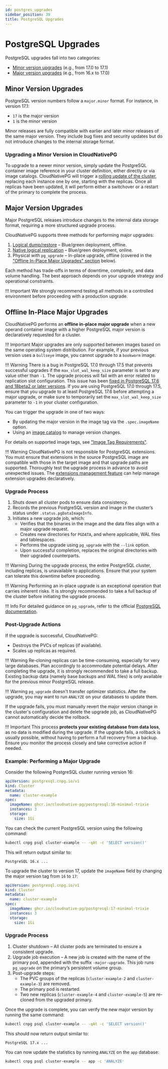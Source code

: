 ```yaml
---
id: postgres_upgrades
sidebar_position: 39
title: PostgreSQL Upgrades
---
```


# PostgreSQL Upgrades
<!-- SPDX-License-Identifier: CC-BY-4.0 -->

PostgreSQL upgrades fall into two categories:

- [Minor version upgrades](#minor-version-upgrades) (e.g., from 17.0 to 17.1)
- [Major version upgrades](#major-version-upgrades) (e.g., from 16.x to 17.0)

## Minor Version Upgrades

PostgreSQL version numbers follow a `major.minor` format. For instance, in
version 17.1:

- `17` is the major version
- `1` is the minor version

Minor releases are fully compatible with earlier and later minor releases of
the same major version. They include bug fixes and security updates but do not
introduce changes to the internal storage format.

### Upgrading a Minor Version in CloudNativePG

To upgrade to a newer minor version, simply update the PostgreSQL container
image reference in your cluster definition, either directly or via image catalogs.
CloudNativePG will trigger a [rolling update of the cluster](rolling_update.md),
replacing each instance one by one, starting with the replicas. Once all
replicas have been updated, it will perform either a switchover or a restart of
the primary to complete the process.

## Major Version Upgrades

Major PostgreSQL releases introduce changes to the internal data storage
format, requiring a more structured upgrade process.

CloudNativePG supports three methods for performing major upgrades:

1. [Logical dump/restore](database_import.md) – Blue/green deployment, offline.
2. [Native logical replication](logical_replication.md#example-of-live-migration-and-major-postgres-upgrade-with-logical-replication) – Blue/green deployment, online.
3. Physical with `pg_upgrade` – In-place upgrade, offline (covered in the
   ["Offline In-Place Major Upgrades" section](#offline-in-place-major-upgrades) below).

Each method has trade-offs in terms of downtime, complexity, and data volume
handling. The best approach depends on your upgrade strategy and operational
constraints.

!!! Important
    We strongly recommend testing all methods in a controlled environment
    before proceeding with a production upgrade.

## Offline In-Place Major Upgrades

CloudNativePG performs an **offline in-place major upgrade** when a new operand
container image with a higher PostgreSQL major version is declaratively
requested for a cluster.

!!! Important
    Major upgrades are only supported between images based on the same
    operating system distribution. For example, if your previous version uses a
    `bullseye` image, you cannot upgrade to a `bookworm` image.

!!! Warning
    There is a bug in PostgreSQL 17.0 through 17.5 that prevents successful upgrades
    if the `max_slot_wal_keep_size` parameter is set to any value other than `-1`.
    The upgrade process will fail with an error related to replication slot configuration.
    This issue has been [fixed in PostgreSQL 17.6 and 18beta2 or later versions](https://github.com/postgres/postgres/commit/f36e5774).
    If you are using PostgreSQL 17.0 through 17.5, ensure that you upgrade to at least
    PostgreSQL 17.6 before attempting a major upgrade, or make sure to temporarily set
    the `max_slot_wal_keep_size` parameter to `-1` in your cluster configuration.

You can trigger the upgrade in one of two ways:

- By updating the major version in the image tag via the `.spec.imageName`
  option.
- Using an [image catalog](image_catalog.md) to manage version changes.

For details on supported image tags, see
["Image Tag Requirements"](container_images.md#image-tag-requirements).

!!! Warning
    CloudNativePG is not responsible for PostgreSQL extensions. You must ensure
    that extensions in the source PostgreSQL image are compatible with those in the
    target image and that upgrade paths are supported. Thoroughly test the upgrade
    process in advance to avoid unexpected issues.
    The [extensions management feature](declarative_database_management.md#managing-extensions-in-a-database)
    can help manage extension upgrades declaratively.

### Upgrade Process

1. Shuts down all cluster pods to ensure data consistency.
2. Records the previous PostgreSQL version and image in the cluster’s status under
   `.status.pgDataImageInfo`.
3. Initiates a new upgrade job, which:
   - Verifies that the binaries in the image and the data files align with a
     major upgrade request.
   - Creates new directories for `PGDATA`, and where applicable, WAL files and
     tablespaces.
   - Performs the upgrade using `pg_upgrade` with the `--link` option.
   - Upon successful completion, replaces the original directories with their
     upgraded counterparts.

!!! Warning
    During the upgrade process, the entire PostgreSQL cluster, including
    replicas, is unavailable to applications. Ensure that your system can
    tolerate this downtime before proceeding.

!!! Warning
    Performing an in-place upgrade is an exceptional operation that carries inherent
    risks. It is strongly recommended to take a full backup of the cluster before
    initiating the upgrade process.

!!! Info
    For detailed guidance on `pg_upgrade`, refer to the official
    [PostgreSQL documentation](https://www.postgresql.org/docs/current/pgupgrade.html).

### Post-Upgrade Actions

If the upgrade is successful, CloudNativePG:

- Destroys the PVCs of replicas (if available).
- Scales up replicas as required.

!!! Warning
    Re-cloning replicas can be time-consuming, especially for very large
    databases. Plan accordingly to accommodate potential delays. After completing
    the upgrade, it is strongly recommended to take a full backup. Existing backup
    data (namely base backups and WAL files) is only available for the previous
    minor PostgreSQL release.

!!! Warning
    `pg_upgrade` doesn't transfer optimizer statistics. After the upgrade, you
    may want to run `ANALYZE` on your databases to update them.

If the upgrade fails, you must manually revert the major version change in the
cluster's configuration and delete the upgrade job, as CloudNativePG cannot
automatically decide the rollback.

!!! Important
    This process **protects your existing database from data loss**, as no data
    is modified during the upgrade. If the upgrade fails, a rollback is
    usually possible, without having to perform a full recovery from a backup.
    Ensure you monitor the process closely and take corrective action if needed.

### Example: Performing a Major Upgrade

Consider the following PostgreSQL cluster running version 16:

```yaml
apiVersion: postgresql.cnpg.io/v1
kind: Cluster
metadata:
  name: cluster-example
spec:
  imageName: ghcr.io/cloudnative-pg/postgresql:16-minimal-trixie
  instances: 3
  storage:
    size: 1Gi
```

You can check the current PostgreSQL version using the following command:

```sh
kubectl cnpg psql cluster-example -- -qAt -c 'SELECT version()'
```

This will return output similar to:

```console
PostgreSQL 16.x ...
```

To upgrade the cluster to version 17, update the `imageName` field by changing
the major version tag from `16` to `17`:

```yaml
apiVersion: postgresql.cnpg.io/v1
kind: Cluster
metadata:
  name: cluster-example
spec:
  imageName: ghcr.io/cloudnative-pg/postgresql:17-minimal-trixie
  instances: 3
  storage:
    size: 1Gi
```

### Upgrade Process

1. Cluster shutdown – All cluster pods are terminated to ensure a consistent
   upgrade.
2. Upgrade job execution – A new job is created with the name of the primary
   pod, appended with the suffix `-major-upgrade`. This job runs `pg_upgrade`
   on the primary’s persistent volume group.
3. Post-upgrade steps:
   - The PVC groups of the replicas (`cluster-example-2` and
     `cluster-example-3`) are removed.
   - The primary pod is restarted.
   - Two new replicas (`cluster-example-4` and `cluster-example-5`) are
     re-cloned from the upgraded primary.

Once the upgrade is complete, you can verify the new major version by running
the same command:

```sh
kubectl cnpg psql cluster-example -- -qAt -c 'SELECT version()'
```

This should now return output similar to:

```console
PostgreSQL 17.x ...
```

You can now update the statistics by running `ANALYZE` on the `app` database:

```sh
kubectl cnpg psql cluster-example -- app -c 'ANALYZE'
```
